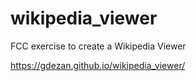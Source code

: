 # wikipedia_viewer
FCC exercise to create a Wikipedia Viewer


https://gdezan.github.io/wikipedia_viewer/
